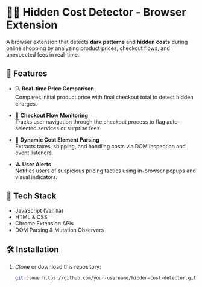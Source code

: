 # 🕵️‍♂️ Hidden Cost Detector - Browser Extension

A browser extension that detects **dark patterns** and **hidden costs** during online shopping by analyzing product prices, checkout flows, and unexpected fees in real-time.

## 🚀 Features

- 🔍 **Real-time Price Comparison**  
  Compares initial product price with final checkout total to detect hidden charges.

- 🧭 **Checkout Flow Monitoring**  
  Tracks user navigation through the checkout process to flag auto-selected services or surprise fees.

- 🧠 **Dynamic Cost Element Parsing**  
  Extracts taxes, shipping, and handling costs via DOM inspection and event listeners.

- ⚠️ **User Alerts**  
  Notifies users of suspicious pricing tactics using in-browser popups and visual indicators.

## 🧩 Tech Stack

- JavaScript (Vanilla)
- HTML & CSS
- Chrome Extension APIs
- DOM Parsing & Mutation Observers

## 🛠️ Installation

1. Clone or download this repository:
   ```bash
   git clone https://github.com/your-username/hidden-cost-detector.git
